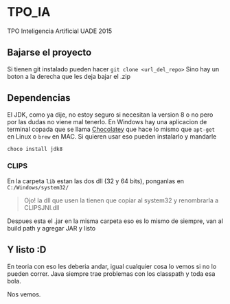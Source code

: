 # TPO_IA
TPO Inteligencia Artificial UADE 2015

## Bajarse el proyecto

Si tienen git instalado pueden hacer `git clone <url_del_repo>`
Sino hay un boton a la derecha que les deja bajar el .zip

## Dependencias

El JDK, como ya dije, no estoy seguro si necesitan la version 8 o no pero por las dudas no viene mal tenerlo.
En Windows hay una aplicacion de terminal copada que se llama [Chocolatey](https://chocolatey.org) que hace lo mismo que `apt-get` en Linux o `brew` en MAC. Si quieren usar eso pueden instalarlo y mandarle

```
choco install jdk8
```

### CLIPS

En la carpeta `lib` estan las dos dll (32 y 64 bits), ponganlas en `C:/Windows/system32/`

> Ojo! la dll que usen la tienen que copiar al system32 y renombrarla a CLIPSJNI.dll

Despues esta el .jar en la misma carpeta eso es lo mismo de siempre, van al build path y agregar JAR y listo

## Y listo :D

En teoria con eso les deberia andar, igual cualquier cosa lo vemos si no lo pueden correr. Java siempre trae problemas con los classpath y toda esa bola.

Nos vemos.
